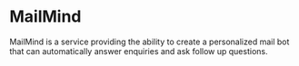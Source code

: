 # MailMind

MailMind is a service providing the ability to create a personalized
mail bot that can automatically answer enquiries and ask follow up questions.
